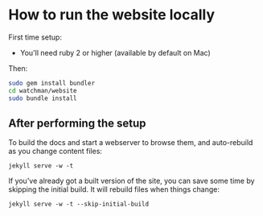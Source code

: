 # How to run the website locally

First time setup:

* You'll need ruby 2 or higher (available by default on Mac)

Then:

```bash
sudo gem install bundler
cd watchman/website
sudo bundle install
```

## After performing the setup

To build the docs and start a webserver to browse them, and auto-rebuild
as you change content files:

```
jekyll serve -w -t
```

If you've already got a built version of the site, you can save some time
by skipping the initial build.  It will rebuild files when things change:

```
jekyll serve -w -t --skip-initial-build
```

